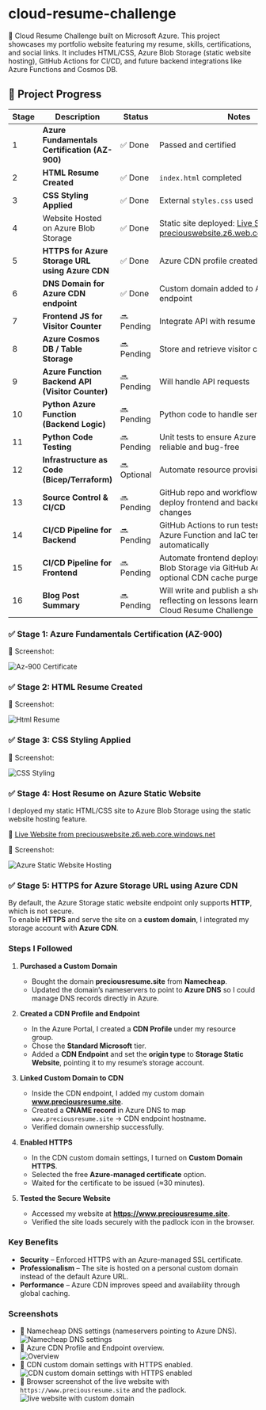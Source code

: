 # cloud-resume-challenge
🚀 Cloud Resume Challenge built on Microsoft Azure. This project showcases my portfolio website featuring my resume, skills, certifications, and social links. It includes HTML/CSS, Azure Blob Storage (static website hosting), GitHub Actions for CI/CD, and future backend integrations like Azure Functions and Cosmos DB.

## 📌 Project Progress

| Stage | Description | Status | Notes |
|-------|-------------|--------|-------|
| 1 | **Azure Fundamentals Certification (AZ-900)** | ✅ Done | Passed and certified |
| 2 | **HTML Resume Created** | ✅ Done | `index.html` completed |
| 3 | **CSS Styling Applied** | ✅ Done | External `styles.css` used |
| 4 | Website Hosted on Azure Blob Storage | ✅ Done | Static site deployed: [Live Site from preciouswebsite.z6.web.core.windows.net](https://preciouswebsite.z6.web.core.windows.net/) |
| 5 | **HTTPS for Azure Storage URL using Azure CDN** | ✅ Done | Azure CDN profile created |
| 6 | **DNS Domain for Azure CDN endpoint** | ✅ Done | Custom domain added to Azure CDN endpoint |
| 7 | **Frontend JS for Visitor Counter** | 🔜 Pending | Integrate API with resume site |
| 8 | **Azure Cosmos DB / Table Storage** | 🔜 Pending | Store and retrieve visitor count data |
| 9 | **Azure Function Backend API (Visitor Counter)** | 🔜 Pending | Will handle API requests |
|10 | **Python Azure Function (Backend Logic)** | 🔜 Pending | Python code to handle serverless logic |
|11 | **Python Code Testing** | 🔜 Pending | Unit tests to ensure Azure Function logic is reliable and bug-free |
|12 | **Infrastructure as Code (Bicep/Terraform)** | 🔜 Optional | Automate resource provisioning |
|13 | **Source Control & CI/CD** | 🔜 Pending | GitHub repo and workflows to auto-deploy frontend and backend on code changes |
|14 | **CI/CD Pipeline for Backend** | 🔜 Pending | GitHub Actions to run tests and deploy Azure Function and IaC templates automatically |
|15 | **CI/CD Pipeline for Frontend** | 🔜 Pending | Automate frontend deployment to Azure Blob Storage via GitHub Actions, with optional CDN cache purge |
|16 | **Blog Post Summary** | 🔜 Pending | Will write and publish a short blog post reflecting on lessons learned during the Cloud Resume Challenge |

### ✅ Stage 1: Azure Fundamentals Certification (AZ-900)

📸 Screenshot:

![Az-900 Certificate](screenshots/stage-1-az900-certificate.png)

### ✅ Stage 2: HTML Resume Created

📸 Screenshot:

![Html Resume](screenshots/stage-2-index-html.png)

### ✅ Stage 3: CSS Styling Applied

📸 Screenshot:

![CSS Styling](screenshots/stage-3-css-styling.png)

### ✅ Stage 4: Host Resume on Azure Static Website

I deployed my static HTML/CSS site to Azure Blob Storage using the static website hosting feature.

🔗 [Live Website from preciouswebsite.z6.web.core.windows.net](https://preciouswebsite.z6.web.core.windows.net/)

📸 Screenshot:

![Azure Static Website Hosting](./screenshots/stage-4-azure-static-hosting.png)

### ✅ Stage 5: HTTPS for Azure Storage URL using Azure CDN

By default, the Azure Storage static website endpoint only supports **HTTP**, which is not secure.  
To enable **HTTPS** and serve the site on a **custom domain**, I integrated my storage account with **Azure CDN**.

### Steps I Followed

1. **Purchased a Custom Domain**  
   - Bought the domain **preciousresume.site** from **Namecheap**.  
   - Updated the domain’s nameservers to point to **Azure DNS** so I could manage DNS records directly in Azure.  

2. **Created a CDN Profile and Endpoint**  
   - In the Azure Portal, I created a **CDN Profile** under my resource group.  
   - Chose the **Standard Microsoft** tier.  
   - Added a **CDN Endpoint** and set the **origin type** to **Storage Static Website**, pointing it to my resume’s storage account.  

3. **Linked Custom Domain to CDN**  
   - Inside the CDN endpoint, I added my custom domain **www.preciousresume.site**.  
   - Created a **CNAME record** in Azure DNS to map `www.preciousresume.site` → CDN endpoint hostname.  
   - Verified domain ownership successfully.  

4. **Enabled HTTPS**  
   - In the CDN custom domain settings, I turned on **Custom Domain HTTPS**.  
   - Selected the free **Azure-managed certificate** option.  
   - Waited for the certificate to be issued (≈30 minutes).  

5. **Tested the Secure Website**  
   - Accessed my website at **https://www.preciousresume.site**.  
   - Verified the site loads securely with the padlock icon in the browser.  

### Key Benefits
- **Security** – Enforced HTTPS with an Azure-managed SSL certificate.  
- **Professionalism** – The site is hosted on a personal custom domain instead of the default Azure URL.  
- **Performance** – Azure CDN improves speed and availability through global caching.  

### Screenshots
- 📸 Namecheap DNS settings (nameservers pointing to Azure DNS). 
 ![Namecheap DNS settings](step-5-namecheap-dns-settings.png)
- 📸 Azure CDN Profile and Endpoint overview.  
![Overview](step-5-azure-cdn-profile-and-endpoint-overview.png)
- 📸 CDN custom domain settings with HTTPS enabled.  
![CDN custom domain settings with HTTPS enabled](step-5-cdn-custom-domain-settings-with-https-enabled.png)
- 📸 Browser screenshot of the live website with `https://www.preciousresume.site` and the padlock.  
![live website with custom domain](step-5-live-website-with-custom-domain.png)